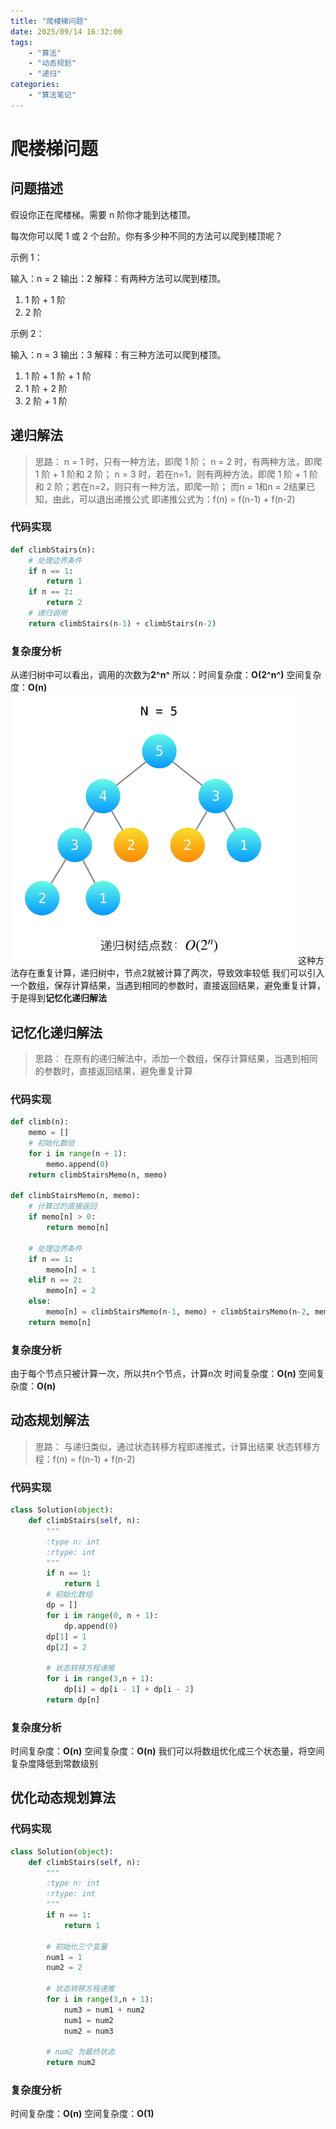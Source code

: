 ```yaml
---
title: "爬楼梯问题"
date: 2025/09/14 16:32:00
tags: 
    - "算法"
    - "动态规划"
    - "递归"
categories:
    - "算法笔记"
---
```


# 爬楼梯问题

## 问题描述
假设你正在爬楼梯。需要 n 阶你才能到达楼顶。

每次你可以爬 1 或 2 个台阶。你有多少种不同的方法可以爬到楼顶呢？

 

示例 1：

输入：n = 2
输出：2
解释：有两种方法可以爬到楼顶。
1. 1 阶 + 1 阶
2. 2 阶

示例 2：

输入：n = 3
输出：3
解释：有三种方法可以爬到楼顶。
1. 1 阶 + 1 阶 + 1 阶
2. 1 阶 + 2 阶
3. 2 阶 + 1 阶

## 递归解法
> 思路：
> n = 1 时，只有一种方法，即爬 1 阶；
> n = 2 时，有两种方法，即爬 1 阶 + 1 阶和 2 阶；
> n = 3 时，若在n=1，则有两种方法，即爬 1 阶 + 1 阶和 2 阶；若在n=2，则只有一种方法，即爬一阶；
> 而n = 1和n = 2结果已知，由此，可以退出递推公式
> 即递推公式为：f(n) = f(n-1) + f(n-2)

### 代码实现
~~~python
def climbStairs(n):
    # 处理边界条件
    if n == 1:
        return 1
    if n == 2:
        return 2
    # 递归调用
    return climbStairs(n-1) + climbStairs(n-2)
~~~
### 复杂度分析
从递归树中可以看出，调用的次数为**2^n^**
所以：时间复杂度：**O(2^n^)** 空间复杂度：**O(n)**
![递归树](../assert/微信图片_20250914151010_28_9.png "递归树")
这种方法存在重复计算，递归树中，节点2就被计算了两次，导致效率较低
我们可以引入一个数组，保存计算结果，当遇到相同的参数时，直接返回结果，避免重复计算，于是得到**记忆化递归解法**

## 记忆化递归解法
> 思路：
> 在原有的递归解法中，添加一个数组，保存计算结果，当遇到相同的参数时，直接返回结果，避免重复计算

### 代码实现
~~~python
def climb(n):
    memo = []
    # 初始化数组
    for i in range(n + 1):
        memo.append(0)
    return climbStairsMemo(n, memo)

def climbStairsMemo(n, memo):
    # 计算过的直接返回
    if memo[n] > 0:
        return memo[n]
    
    # 处理边界条件
    if n == 1:
        memo[n] = 1
    elif n == 2:
        memo[n] = 2
    else:
        memo[n] = climbStairsMemo(n-1, memo) + climbStairsMemo(n-2, memo)
    return memo[n]
~~~

### 复杂度分析
由于每个节点只被计算一次，所以共n个节点，计算n次
时间复杂度：**O(n)** 空间复杂度：**O(n)**

## 动态规划解法
> 思路：
> 与递归类似，通过状态转移方程即递推式，计算出结果
> 状态转移方程：f(n) = f(n-1) + f(n-2)

### 代码实现
~~~python
class Solution(object):
    def climbStairs(self, n):
        """
        :type n: int
        :rtype: int
        """
        if n == 1:
            return 1
        # 初始化数组
        dp = []
        for i in range(0, n + 1):
            dp.append(0)
        dp[1] = 1
        dp[2] = 2

        # 状态转移方程递推
        for i in range(3,n + 1):
            dp[i] = dp[i - 1] + dp[i - 2]
        return dp[n]
~~~

### 复杂度分析
时间复杂度：**O(n)** 空间复杂度：**O(n)**
我们可以将数组优化成三个状态量，将空间复杂度降低到常数级别

## 优化动态规划算法

### 代码实现
~~~python
class Solution(object):
    def climbStairs(self, n):
        """
        :type n: int
        :rtype: int
        """
        if n == 1:
            return 1

        # 初始化三个变量
        num1 = 1
        num2 = 2

        # 状态转移方程递推
        for i in range(3,n + 1):
            num3 = num1 + num2
            num1 = num2
            num2 = num3
        
        # num2 为最终状态
        return num2
~~~

### 复杂度分析
时间复杂度：**O(n)** 空间复杂度：**O(1)**

